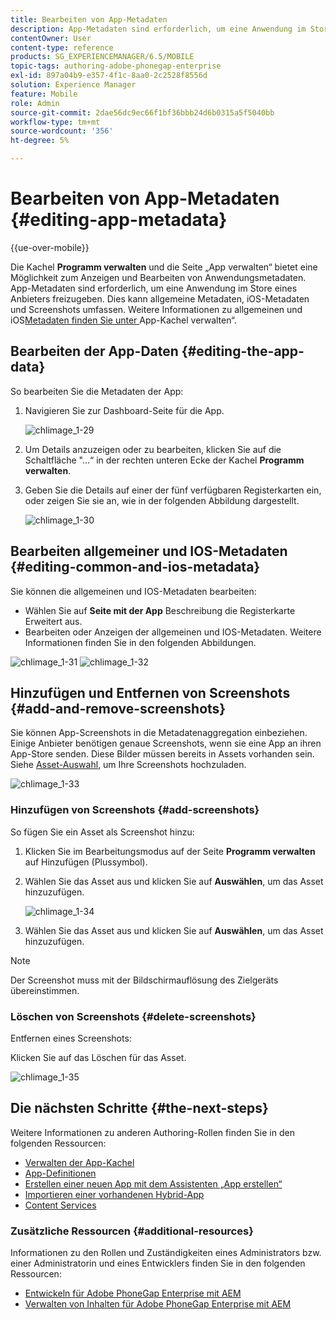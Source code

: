 ```yaml
---
title: Bearbeiten von App-Metadaten
description: App-Metadaten sind erforderlich, um eine Anwendung im Store eines Anbieters freizugeben. Auf dieser Seite erfahren Sie mehr über das Bearbeiten von App-Daten.
contentOwner: User
content-type: reference
products: SG_EXPERIENCEMANAGER/6.5/MOBILE
topic-tags: authoring-adobe-phonegap-enterprise
exl-id: 897a04b9-e357-4f1c-8aa0-2c2528f8556d
solution: Experience Manager
feature: Mobile
role: Admin
source-git-commit: 2dae56dc9ec66f1bf36bbb24d6b0315a5f5040bb
workflow-type: tm+mt
source-wordcount: '356'
ht-degree: 5%

---
```


# Bearbeiten von App-Metadaten {#editing-app-metadata}

{{ue-over-mobile}}

Die Kachel **Programm verwalten** und die Seite „App verwalten“ bietet eine Möglichkeit zum Anzeigen und Bearbeiten von Anwendungsmetadaten. App-Metadaten sind erforderlich, um eine Anwendung im Store eines Anbieters freizugeben. Dies kann allgemeine Metadaten, iOS-Metadaten und Screenshots umfassen. Weitere Informationen zu allgemeinen und iOS[Metadaten finden Sie unter ](/help/mobile/phonegap-app-details-tile.md)App-Kachel verwalten“.

## Bearbeiten der App-Daten {#editing-the-app-data}

So bearbeiten Sie die Metadaten der App:

1. Navigieren Sie zur Dashboard-Seite für die App.

   ![chlimage_1-29](assets/chlimage_1-29.png)

1. Um Details anzuzeigen oder zu bearbeiten, klicken Sie auf die Schaltfläche &quot;…“ in der rechten unteren Ecke der Kachel **Programm verwalten**.

1. Geben Sie die Details auf einer der fünf verfügbaren Registerkarten ein, oder zeigen Sie sie an, wie in der folgenden Abbildung dargestellt.

   ![chlimage_1-30](assets/chlimage_1-30.png)

## Bearbeiten allgemeiner und IOS-Metadaten {#editing-common-and-ios-metadata}

Sie können die allgemeinen und IOS-Metadaten bearbeiten:

* Wählen Sie auf **Seite mit der App** Beschreibung die Registerkarte Erweitert aus.
* Bearbeiten oder Anzeigen der allgemeinen und IOS-Metadaten. Weitere Informationen finden Sie in den folgenden Abbildungen.

![chlimage_1-31](assets/chlimage_1-31.png) ![chlimage_1-32](assets/chlimage_1-32.png)

## Hinzufügen und Entfernen von Screenshots {#add-and-remove-screenshots}

Sie können App-Screenshots in die Metadatenaggregation einbeziehen. Einige Anbieter benötigen genaue Screenshots, wenn sie eine App an ihren App-Store senden. Diese Bilder müssen bereits in Assets vorhanden sein. Siehe [Asset-Auswahl](../assets/search-assets.md#assetpicker), um Ihre Screenshots hochzuladen.

![chlimage_1-33](assets/chlimage_1-33.png)

### Hinzufügen von Screenshots {#add-screenshots}

So fügen Sie ein Asset als Screenshot hinzu:

1. Klicken Sie im Bearbeitungsmodus auf der Seite **Programm verwalten** auf Hinzufügen (Plussymbol).
1. Wählen Sie das Asset aus und klicken Sie auf **Auswählen**, um das Asset hinzuzufügen.

   ![chlimage_1-34](assets/chlimage_1-34.png)

1. Wählen Sie das Asset aus und klicken Sie auf **Auswählen**, um das Asset hinzuzufügen.

>[!NOTE]
>
>Der Screenshot muss mit der Bildschirmauflösung des Zielgeräts übereinstimmen.

### Löschen von Screenshots {#delete-screenshots}

Entfernen eines Screenshots:

Klicken Sie auf das Löschen für das Asset.

![chlimage_1-35](assets/chlimage_1-35.png)

## Die nächsten Schritte {#the-next-steps}

Weitere Informationen zu anderen Authoring-Rollen finden Sie in den folgenden Ressourcen:

* [Verwalten der App-Kachel](/help/mobile/phonegap-app-details-tile.md)
* [App-Definitionen](/help/mobile/phonegap-app-definitions.md)
* [Erstellen einer neuen App mit dem Assistenten „App erstellen“](/help/mobile/phonegap-create-new-app.md)
* [Importieren einer vorhandenen Hybrid-App](/help/mobile/phonegap-adding-content-to-imported-app.md)
* [Content Services](/help/mobile/develop-content-as-a-service.md)

### Zusätzliche Ressourcen {#additional-resources}

Informationen zu den Rollen und Zuständigkeiten eines Administrators bzw. einer Administratorin und eines Entwicklers finden Sie in den folgenden Ressourcen:

* [Entwickeln für Adobe PhoneGap Enterprise mit AEM](/help/mobile/developing-in-phonegap.md)
* [Verwalten von Inhalten für Adobe PhoneGap Enterprise mit AEM](/help/mobile/administer-phonegap.md)
